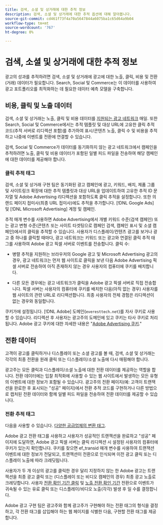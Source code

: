 ```yaml
---
title: 검색, 소셜 및 상거래에 대한 추적 정보
description: 검색, 소셜 및 상거래에 대한 추적 옵션에 대해 알아봅니다.
source-git-commit: cd461f73f4a70a5647844a6075ba1c65d64a9b04
workflow-type: tm+mt
source-wordcount: '767'
ht-degree: 0%

---
```


# 검색, 소셜 및 상거래에 대한 추적 정보

광고의 성과를 추적하려면 검색, 소셜 및 상거래에 광고에 대한 노출, 클릭, 비용 및 전환(거래) 데이터가 필요합니다. Search, Social 및 Commerce는 이 데이터를 사용하여 광고 포트폴리오를 최적화하는 데 필요한 데이터 예측 모델을 구축합니다.

## 비용, 클릭 및 노출 데이터

검색, 소셜 및 상거래는 노출, 클릭 및 비용 데이터를 [지원되는 광고 네트워크](/help/search-social-commerce/introduction/supported-inventory.md) 매일. 또한 Search, Social 및 Commerce에서는 추적 템플릿 및 대상 URL에 고유한 클릭 추적 코드(추적 서버로 리디렉션 포함)를 추가하여 표시/콘텐츠 노출, 클릭 수 및 비용을 추적하고 나중에 이벤트를 전환에 연결할 수 있습니다.

검색, Social 및 Commerce가 데이터를 동기화하지 않는 광고 네트워크에서 캠페인을 추적하려면 노출, 클릭 및 비용 데이터가 포함된 일별 피드 파일을 전송하여 해당 캠페인에 대한 데이터를 제공해야 합니다.

### 클릭 추적 태그

검색, 소셜 및 상거래 구현 팀은 동기화된 광고 캠페인에 광고, 키워드, 배치, 제품 그룹 및 사이트링크 확장에 대한 추적 템플릿과 대상 URL을 업데이트하여 고유한 추적 ID 문자열 및 Adobe Advertising 리디렉션을 포함하도록 클릭 추적을 설정합니다. 또한 의 랜드 페이지 접미사(최종 URL 접미사)에도 추적을 추가합니다. [!DNL Google Ads] 및 [!DNL Microsoft Advertising] 계정 및 캠페인.

추적 매개 변수를 사용하면 Adobe Advertising에서 개별 키워드 수준(검색 캠페인) 또는 광고 변형 수준(콘텐츠 또는 사이트 타겟팅으로 캠페인 검색, 캠페인 표시 및 소셜 캠페인)에서의 클릭을 추적할 수 있습니다. 사용자가 디스플레이/컨텐츠 광고를 보거나 광고 중 하나를 클릭할 때마다, 광고 네트워크는 키워드 또는 광고와 연결된 클릭 추적 태그를 사용하여 Adobe 광고 픽셀 서버로 이벤트를 전송합니다. 클릭 수:

* 병렬 추적을 지원하는 브라우저의 Google 광고 및 Microsoft Advertising 광고의 경우, 광고 네트워크는 먼저 웹 사이트로 클릭을 보낸 다음 Adobe Advertising 픽셀 서버로 전송하여 아직 존재하지 않는 경우 사용자의 컴퓨터에 쿠키를 배치합니다.

* 다른 모든 경우에는 광고 네트워크가 클릭을 Adobe 광고 픽셀 서버로 직접 전송합니다. 픽셀 서버는 사용자의 컴퓨터에 쿠키를 배치한 다음(아직 없는 경우) 사용자를 웹 사이트의 관련 URL로 리디렉션합니다. 최종 사용자의 전체 경험은 리디렉션이 없는 경우와 동일합니다.

쿠키가에 설정됩니다. [!DNL Adobe] 도메인(`everesttech.net`)를 자사 쿠키로 사용할 수 있습니다. 리디렉션 후 사용자는 광고주의 도메인에 있고 쿠키는 타사 쿠키로 처리됩니다. Adobe 광고 쿠키에 대한 자세한 내용은 &quot;[Adobe Advertising 쿠키](https://experienceleague.adobe.com/docs/core-services/interface/ec-cookies/cookies-advertising-cloud.html).&quot;

## 전환 데이터

고객이 광고를 클릭하거나 디스플레이 또는 소셜 광고를 볼 때, 검색, 소셜 및 상거래는 각각의 최종 전환을 원래 클릭 또는 디스플레이/소셜 노출에 다시 매핑해야 합니다.

광고주는 모든 클릭과 디스플레이/소셜 노출에 대한 전환 데이터를 제공하는 역할을 합니다. 전환 데이터에는 입찰 최적화에 사용할 수 있는 웹 사이트에서 발생하는 모든 유형의 이벤트에 대한 정보가 포함될 수 있습니다. 광고주의 전환 페이지(예: 고객이 트랜잭션을 완료한 후 표시되는 &quot;성공&quot; 페이지)에서 전환 추적 코드를 구현하거나 다른 방법으로 캡처된 전환 데이터와 함께 일별 피드 파일을 전송하여 전환 데이터를 제공할 수 있습니다.

### 전환 추적 태그

다음을 사용할 수 있습니다. [다양한 공급업체의 변환 태그](/help/search-social-commerce/tracking/conversion-tracking-about.md).

Adobe 광고 전환 태그를 사용하고 사용자가 성공적인 트랜잭션을 완료하고 &quot;성공&quot; 페이지에 도달하면, Adobe 광고 픽셀 서버는 클릭 리디렉션 시 설정된 사용자의 컴퓨터에 쿠키가 있는지 확인합니다. 쿠키를 찾으면 ef_transid 매개 변수를 사용하여 트랜잭션 이벤트에 대한 정보가 전달되고, 트랜잭션이 전환으로 인식되며 이전 광고 클릭 또는 디스플레이 노출에 따라 크레딧됩니다.

사용자가 두 개 이상의 광고를 클릭한 경우 달리 지정하지 않는 한 Adobe 광고는 트랜잭션을 최종 광고 클릭 또는 (디스플레이 또는 비디오 캠페인의 경우) 최종 광고 노출로 크레딧합니다. 사용자 [전환 확인 기간 클릭](/help/search-social-commerce/glossary.md#c-d) 및 [노출 전환 확인 기간](/help/search-social-commerce/glossary.md#i-j) 전환으로 이벤트가 귀속될 수 있는 유료 클릭 또는 디스플레이/비디오 노출(각각) 발생 후 일 수를 결정합니다.

Adobe 광고 구현 팀은 광고주와 함께 광고주가 구현해야 하는 전환 태그의 형식을 결정하고, 각 전환 태그를 삽입해야 하는 웹 페이지를 식별한 다음, 구현할 전환 태그를 제공합니다.
